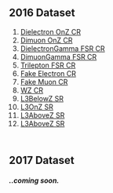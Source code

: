 <!DOCTYPE html>
<html>
<meta charset="UTF-8">
<meta name="viewport" content="width=device-width, initial-scale=1">
<link rel="stylesheet" href="https://www.w3schools.com/w3css/3/w3.css">
<body>

<!-- Content will go here -->

<h2><strong>2016 Dataset</strong></h2>
<ol>
<li><a href="source/DielectronOnZ/">Dielectron OnZ CR</a></li>
<li><a href="source/DimuonOnZ/">Dimuon OnZ CR</a></li>
<li><a href="source/DielectronGammaFSR/">DielectronGamma FSR CR</a></li>
<li><a href="source/DimuonGammaFSR/">DimuonGamma FSR CR</a></li>
<li><a href="source/TrileptonFSR/">Trilepton FSR CR</a></li>
<li><a href="source/FakeElectronOnZ/">Fake Electron CR</a></li>
<li><a href="source/FakeMuonOnZ/">Fake Muon CR</a></li>
<li><a href="source/WZ/">WZ CR</a></li>
<li><a href="source/L3BelowZ/">L3BelowZ SR</a></li>
<li><a href="source/L3OnZ/">L3OnZ SR</a></li>
<li><a href="source/L3AboveZ/">L3AboveZ SR</a></li>
<li><a href="source/L3OSSF0/">L3AboveZ SR<br /></a></li>
</ol>
<h2><strong><br />2017 Dataset</strong></h2>
<h4><em>..coming soon.</em></h4>
<p>&nbsp;</p>

</body>
</html>
